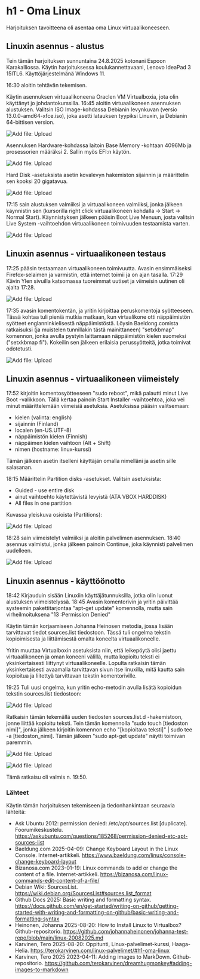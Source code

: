 # h1 - Oma Linux

Harjoituksen tavoitteena oli asentaa oma Linux virtuaalikoneeseen.

## Linuxin asennus - alustus

Tein tämän harjoituksen sunnuntaina 24.8.2025 kotonani Espoon Karakalliossa. Käytin harjoituksessa koulukannettavaani, Lenovo IdeaPad 3 15ITL6. Käyttöjärjestelmänä Windows 11.

16:30 aloitin tehtävän tekemisen.

Käytin asennuksen virtuaalikoneena Oraclen VM Virtualboxia, jota olin käyttänyt jo johdantokurssilla.
16:45 aloitin virtuaalikoneen asennuksen alustuksen. Valitsin ISO Image-kohdassa Debianin levynkuvan (versio 13.0.0-amd64-xfce.iso), joka asetti latauksen tyypiksi Linuxin, ja Debianin 64-bittisen version.

![Add file: Upload](virtualbox_alustus.png)


Asennuksen Hardware-kohdassa laitoin Base Memory -kohtaan 4096Mb ja prosessorien määräksi 2. Sallin myös EFI:n käytön. 

![Add file: Upload](debian_asennus_muisti.png)


Hard Disk -asetuksista asetin kovalevyn hakemiston sijainnin ja määrittelin sen kooksi 20 gigatavua.

![Add file: Upload](debian_harddisk.png)

17:15 sain alustuksen valmiiksi ja virtuaalikoneen valmiiksi, jonka jälkeen käynnistin sen (kursorilla right click virtuaalikoneen kohdalla -> Start -> Normal Start). Käynnistyksen jälkeen pääsin Boot Live Menuun,
josta valitsin Live System -vaihtoehdon virtuaalikoneen toimivuuden testaamista varten. 

![Add file: Upload](debian_live_boot_menu.png)

## Linuxin asennus - virtuaalikoneen testaus


17:25 pääsin testaamaan virtuaalikoneen toimivuutta. Avasin ensimmäiseksi Firefox-selaimen ja varmistin, että internet toimii ja on ajan tasalla. 
17:29 Kävin Ylen sivuilla katsomassa tuoreimmat uutiset ja viimeisin uutinen oli ajalta 17:28.

![Add file: Upload](live_install_firefox.png)

17:35 avasin komentokentän, ja yritin kirjoittaa peruskomentoja syötteeseen. Tässä kohtaa tuli pieniä mutkia matkaan, kun virtaalikone otti näppäimistön syötteet englanninkielisestä näppäimistöstä. 
Löysin Baeldong.comista ratkaisuksi (ja muistelen tunnillakin tästä mainittaneen) "setxkbmap" komennon, jonka avulla pystyin laittamaan näppäimistön kielen suomeksi ("setxkbmap fi").
Kokeilin sen jälkeen erilaisia perussyötteitä, jotka toimivat odotetusti.

![Add file: Upload](live_install_komentosyote.png)


## Linuxin asennus - virtuaalikoneen viimeistely

17:52 kirjoitin komentosyötteeseen "sudo reboot", mikä palautti minut Live Boot -valikkoon.
Tällä kertaa painoin Start Installer -vaihtoehtoa, joka vei minut määrittelemään viimeisiä asetuksia. 
Asetuksissa pääsin valitsemaan: 
 - kielen (valinta: english)
 - sijainnin (Finland)
 - localen (en-US.UTF-8)
 - näppäimistön kielen (Finnish)
 - näppäimen kielen vaihtoon (Alt + Shift)
 - nimen (hostname: linux-kurssi)

Tämän jälkeen asetin itselleni käyttäjän omalla nimelläni ja asetin sille salasanan. 

18:15 Määrittelin Partition disks -asetukset. 
Valitsin asetuksista: 
  - Guided - use entire disk
  - ainut vaihtoehto käytettävistä levyistä (ATA VBOX HARDDISK)
  - All files in one partition

Kuvassa yleiskuva osioista (Partitions): 

![Add file: Upload](partition_disks_overview.png)

18:28 sain viimeistelyt valmiiksi ja aloitin palvelimen asennuksen. 
18:40 asennus valmistui, jonka jälkeen painoin Continue, joka käynnisti palvelimen uudelleen.

![Add file: Upload](installation_done.png)

## Linuxin asennus - käyttöönotto

18:42 Kirjauduin sisään Linuxiin käyttäjätunnuksilla, jotka olin luonut alustuksen viimeistelyssä.
18:45 Avasin komentorivin ja yritin päivittää systeemin pakettitarjontaa "apt-get update" komennolla, mutta sain virheilmoituksena "13 :Permission Denied"

Käytin tämän korjaamiseen Johanna Heinosen metodia, jossa lisään tarvittavat tiedot sources.list tiedostoon. 
Tässä tuli ongelma tekstin kopioimisesta ja liittämisestä omalta koneelta virtuaalikoneelle. 

Yritin muuttaa Virtualboxin asetuksista niin, että leikepöytä olisi jaettu virtuaalikoneen ja oman koneeni välillä, mutta kopioitu teksti ei yksinkertaisesti liittynyt virtuaalikoneelle. 
Lopulta ratkaisin tämän yksinkertaisesti avaamalla tarvittavan sivun itse linuxilla, mitä kautta sain kopioitua ja liitettyä tarvittavan tekstin komentoriville. 

19:25 Tuli uusi ongelma, kun yritin echo-metodin avulla lisätä kopioidun tekstin sources.list tiedostoon: 

![Add file: Upload](linux_cmd_problem.png)

Ratkaisin tämän tekemällä uuden tiedosten sources.list.d -hakemistoon, jonne liittää kopioitu teksti. 
Tein tämän komennolla "sudo touch [tiedoston nimi]", jonka jälkeen kirjoitin komennon echo "[kopioitava teksti]" | sudo tee -a [tiedoston_nimi].
Tämän jälkeen "sudo apt-get update" näytti toimivan paremmin. 

![Add file: Upload](linux_cmd_solution.png)

![Add file: Upload](linux_cmd_updates.png)

Tämä ratkaisu oli valmis n. 19:50.


### Lähteet

Käytin tämän harjoituksen tekemiseen ja tiedonhankintaan seuraavia lähteitä: 

- Ask Ubuntu 2012: permission denied: /etc/apt/sources.list [duplicate]. Foorumikeskustelu. https://askubuntu.com/questions/185268/permission-denied-etc-apt-sources-list
- Baeldung.com 2025-04-09: Change Keyboard Layout in the Linux Console. Internet-artikkeli. https://www.baeldung.com/linux/console-change-keyboard-layout
- Bizanosa.com 2023-01-19: Linux commands to add or change the content of a file. Internet-artikkeli. https://bizanosa.com/linux-commands-edit-content-of-a-file/
- Debian Wiki: SourcesList. https://wiki.debian.org/SourcesList#sources.list_format
- Github Docs 2025: Basic writing and formatting syntax. https://docs.github.com/en/get-started/writing-on-github/getting-started-with-writing-and-formatting-on-github/basic-writing-and-formatting-syntax
- Heinonen, Johanna 2025-08-20: How to Install Linux to Virtualbox? Github-repositorio. https://github.com/johannaheinonen/johanna-test-repo/blob/main/linux-20082025.md
- Karvinen, Tero 2025-08-20: Oppitunti, Linux-palvelimet-kurssi, Haaga-Helia. https://terokarvinen.com/linux-palvelimet/#h1-oma-linux
- Karvinen, Tero 2025 2023-04-11: Adding images to MarkDown. Github-repositorio. https://github.com/terokarvinen/dreamhugmonkey#adding-images-to-markdown
  
